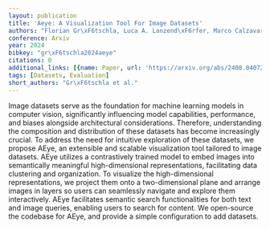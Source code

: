 ```yaml
---
layout: publication
title: 'Aeye: A Visualization Tool For Image Datasets'
authors: "Florian Gr\xF6tschla, Luca A. Lanzend\xF6rfer, Marco Calzavara, Roger Wattenhofer"
conference: Arxiv
year: 2024
bibkey: "gr\xF6tschla2024aeye"
citations: 0
additional_links: [{name: Paper, url: 'https://arxiv.org/abs/2408.04072'}]
tags: [Datasets, Evaluation]
short_authors: "Gr\xF6tschla et al."
---
```

Image datasets serve as the foundation for machine learning models in
computer vision, significantly influencing model capabilities, performance, and
biases alongside architectural considerations. Therefore, understanding the
composition and distribution of these datasets has become increasingly crucial.
To address the need for intuitive exploration of these datasets, we propose
AEye, an extensible and scalable visualization tool tailored to image datasets.
AEye utilizes a contrastively trained model to embed images into semantically
meaningful high-dimensional representations, facilitating data clustering and
organization. To visualize the high-dimensional representations, we project
them onto a two-dimensional plane and arrange images in layers so users can
seamlessly navigate and explore them interactively. AEye facilitates semantic
search functionalities for both text and image queries, enabling users to
search for content. We open-source the codebase for AEye, and provide a simple
configuration to add datasets.